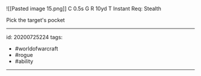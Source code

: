 ![[Pasted image 15.png]]
C 0.5s
G 
R 10yd
T Instant
Req: Stealth

Pick the target's pocket

---

id: 20200725224
tags:
 - #worldofwarcraft
 - #rogue
 - #ability

---